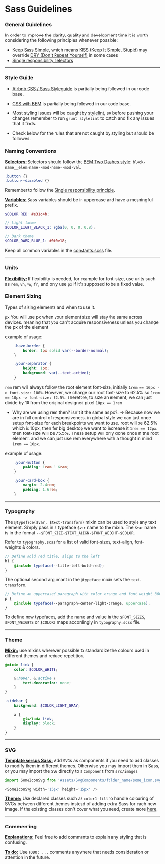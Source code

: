 Sass Guidelines
===============

### General Guidelines
In order to improve the clarity, quality and development time it is worth considering the following principles whenever possible:
- [Keep Sass Simple](https://www.sitepoint.com/keep-sass-simple/), which means [KISS (Keep It Simple, Stupid)](https://en.wikipedia.org/wiki/KISS_principle) may override [DRY (Don't Repeat Yourself)](https://en.wikipedia.org/wiki/Don't_repeat_yourself) in some cases
- [Single responsibility selectors](https://en.bem.info/methodology/css/#single-responsibility-principle)

---

### Style Guide

- [Airbnb CSS / Sass Styleguide](https://github.com/airbnb/css/blob/master/README.md) is partially being followed in our code base.

- [CSS with BEM](https://en.bem.info/methodology/css/) is partially being followed in our code base.

- Most styling issues will be caught by [stylelint](https://github.com/stylelint/stylelint/blob/master/README.md), so before pushing your changes remember to run `grunt stylelint` to catch and fix any issues that it finds.

- Check below for the rules that are not caught by styling but should be followed.

### Naming Conventions

<a id="naming-conventions-selectors"></a>
**[Selectors:](#naming-conventions-selectors)** Selectors should follow the [BEM Two Dashes style](https://en.bem.info/methodology/naming-convention/#two-dashes-style): `block-name__elem-name--mod-name--mod-val`.

```scss
.button {}
.button--disabled {}
```

Remember to follow the [Single responsibility principle](https://en.bem.info/methodology/css/#single-responsibility-principle).

<a id="naming-conventions-variables"></a>
**[Variables:](#naming-conventions-variables)** Sass variables should be in uppercase and have a meaningful prefix.

```scss
$COLOR_RED: #e31c4b;

// Light theme
$COLOR_LIGHT_BLACK_1: rgba(0, 0, 0, 0.8);

// Dark theme
$COLOR_DARK_BLUE_1: #0b0e18;
```

Keep all common variables in the [constants.scss](https://github.com/binary-com/deriv-app/blob/master/src/sass/app/_common/base/constants.scss) file.

---

### Units

<a id="units-flexibility"></a>
**[Flexibility:](#units-flexibility)** If flexibility is needed, for example for font-size, use units such as `rem`, `vh`, `vw`, `fr`, and only use `px` if it's supposed to be a fixed value.


### Element Sizing
Types of sizing elements and when to use it.

`px`
You will use px when your element size will stay the same across devices. meaning that you can't acquire responsiveness unless you change the px of the element

example of usage:

```scss
    .have-border {
        border: 1px solid var(--border-normal);
    }

    .your-separator {
        height: 1px;
        background: var(--text-active);
    }
```

`rem`
rem will always follow the root element font-size, initially `1rem == 16px -> font-size: 100%`. However, we change our root font-size to 62.5%
so `1rem == 10px -> font-size: 62.5%`. Therefore, to size an element, we can just divide by 10 from the original designed pixel `10px == 1rem`

* Why are we using rem then? isn't it the same as px?.
-> Because now we are in full control of responsiveness. in global style we can just once setup font-size for each breakpoints we want to use.
root will be 62.5% which is 10px, then for big desktop we want to increase it `1rem == 12px`. then font-size will be 75.5%. These setup will only done once in the root element. and we can just use rem everywhere with a thought in mind `1rem == 10px`.

example of usage:

```scss
    .your-button {
        padding: 1rem 1.6rem;
    }

    .your-card-box {
        margin: 2.4rem;
        padding: 1.6rem;
    }
```

---

### Typography
The `@typeface($var, $text-transform)` mixin can be used to style any text element. Simply pass in a typeface `$var` name to the mixin.
The `$var` name is in the format `--$FONT_SIZE-$TEXT_ALIGN-$FONT_WEIGHT-$COLOR`.

Refer to `typography.scss` for a list of valid font-sizes, text-align, font-weights & colors.

```scss
// Define bold red title, align to the left
h1 {
    @include typeface(--title-left-bold-red);
}
```
The optional second argumant in the `@typeface` mixin sets the `text-transform`.
```scss
// Define an uppercased paragraph with color orange and font-weight 300
p {
    @include typeface(--paragraph-center-light-orange, uppercase);
}
```

To define new typefaces, add the name and value in the `$FONT_SIZES`, `$FONT_WEIGHTS` or `$COLORS` maps accordingly in `typography.scss` file. 

---

### Theme

<a id="theme-mixin"></a>
**[Mixin:](#theme-mixin)** use mixins wherever possible to standardize the colours used in different themes and reduce repetition.

```scss
@mixin link {
    color: $COLOR_WHITE;

    &:hover, &:active {
        text-decoration: none;
    }
}

.sidebar {
    background: $COLOR_LIGHT_GRAY;

    a {
        @include link;
        display: block;
    }
}
```


---

### SVG

<a id="svg-template-versus-sass"></a>
**[Template versus Sass:](#svg-template-versus-sass)** Add `SVG`s as components if you need to add classes to modify them in different themes. Otherwise you may import them in Sass, or you may import the `SVG` directly to a `Component` from `src/images`:

```JavaScript
import SomeIconSvg from 'Assets/SvgComponents/folder_name/some_icon.svg';

<SomeIconSvg width='15px' height='15px' />
```

<a id="svg-theme"></a>
**[Theme:](#svg-theme)** Use declared classes such as `color1-fill` to handle colouring of SVGs between different themes instead of adding extra Sass for each new image. If the existing classes don't cover what you need, create more [here](https://github.com/binary-com/deriv-app/blob/master/src/sass/app/_common/inline_icons.scss#L1-L10).

---

### Commenting

<a id="commenting-explanations"></a>
**[Explanations:](#commenting-explanations)** Feel free to add comments to explain any styling that is confusing.

<a id="commenting-todo"></a>
**[To do:](#commenting-todo)** Use `TODO: ...` comments anywhere that needs consideration or attention in the future.
